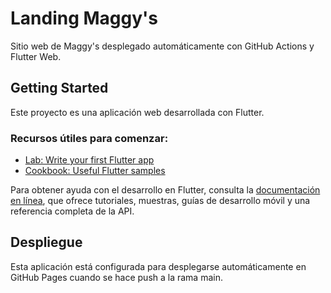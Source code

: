 # Landing Maggy's

Sitio web de Maggy's desplegado automáticamente con GitHub Actions y Flutter Web.

## Getting Started

Este proyecto es una aplicación web desarrollada con Flutter.

### Recursos útiles para comenzar:

- [Lab: Write your first Flutter app](https://docs.flutter.dev/get-started/codelab)
- [Cookbook: Useful Flutter samples](https://docs.flutter.dev/cookbook)

Para obtener ayuda con el desarrollo en Flutter, consulta la
[documentación en línea](https://docs.flutter.dev/), que ofrece tutoriales,
muestras, guías de desarrollo móvil y una referencia completa de la API.

## Despliegue

Esta aplicación está configurada para desplegarse automáticamente en GitHub Pages cuando se hace push a la rama main.
